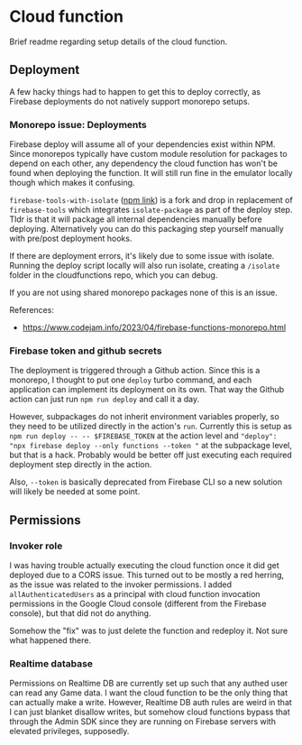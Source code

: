 # Cloud function

Brief readme regarding setup details of the cloud function.

## Deployment
A few hacky things had to happen to get this to deploy correctly, as Firebase deployments do not natively support monorepo setups.

### Monorepo issue: Deployments
Firebase deploy will assume all of your dependencies exist within NPM. Since monorepos typically have custom module resolution for packages to depend on each other, any dependency the cloud function has won't be found when deploying the function. It will still run fine in the emulator locally though which makes it confusing.

`firebase-tools-with-isolate` ([npm link](https://github.com/0x80/firebase-tools-with-isolate)) is a fork and drop in replacement of `firebase-tools` which integrates `isolate-package` as part of the deploy step. Tldr is that it will package all internal dependencies manually before deploying. Alternatively you can do this packaging step yourself manually with pre/post deployment hooks.

If there are deployment errors, it's likely due to some issue with isolate. Running the deploy script locally will also run isolate, creating a `/isolate` folder in the cloudfunctions repo, which you can debug.

If you are not using shared monorepo packages none of this is an issue.

References:
- https://www.codejam.info/2023/04/firebase-functions-monorepo.html

### Firebase token and github secrets
The deployment is triggered through a Github action. Since this is a monorepo, I thought to put one `deploy` turbo command, and each application can implement its deployment on its own. That way the Github action can just run `npm run deploy` and call it a day.

However, subpackages do not inherit environment variables properly, so they need to be utilized directly in the action's `run`. Currently this is setup as `npm run deploy -- -- $FIREBASE_TOKEN` at the action level and `"deploy": "npx firebase deploy --only functions --token "` at the subpackage level, but that is a hack. Probably would be better off just executing each required deployment step directly in the action.

Also, `--token` is basically deprecated from Firebase CLI so a new solution will likely be needed at some point.

## Permissions
### Invoker role
I was having trouble actually executing the cloud function once it did get deployed due to a CORS issue. This turned out to be mostly a red herring, as the issue was related to the invoker permissions. I added `allAuthenticatedUsers` as a principal with cloud function invocation permissions in the Google Cloud console (different from the Firebase console), but that did not do anything.

Somehow the "fix" was to just delete the function and redeploy it. Not sure what happened there.

### Realtime database
Permissions on Realtime DB are currently set up such that any authed user can read any Game data. I want the cloud function to be the only thing that can actually make a write. However, Realtime DB auth rules are weird in that I can just blanket disallow writes, but somehow cloud functions bypass that through the Admin SDK since they are running on Firebase servers with elevated privileges, supposedly.